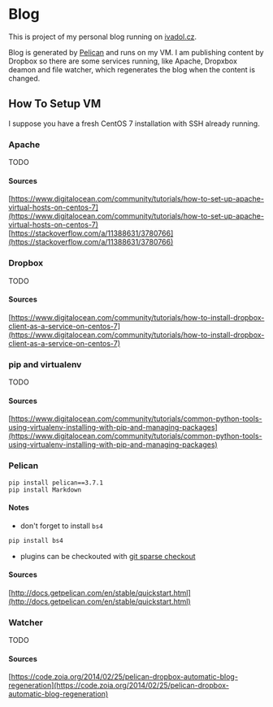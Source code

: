 # Blog

This is project of my personal blog running on [ivadol.cz](http://ivadol.cz).

Blog is generated by [Pelican](https://blog.getpelican.com) and runs on my VM. I am publishing content by Dropbox so there are some services running, like Apache, Dropxbox deamon and file watcher, which regenerates the blog when the content is changed. 

## How To Setup VM

I suppose you have a fresh CentOS 7 installation with SSH already running.

### Apache

TODO

#### Sources
[https://www.digitalocean.com/community/tutorials/how-to-set-up-apache-virtual-hosts-on-centos-7](https://www.digitalocean.com/community/tutorials/how-to-set-up-apache-virtual-hosts-on-centos-7)
[https://stackoverflow.com/a/11388631/3780766](https://stackoverflow.com/a/11388631/3780766)

### Dropbox

TODO

#### Sources
[https://www.digitalocean.com/community/tutorials/how-to-install-dropbox-client-as-a-service-on-centos-7](https://www.digitalocean.com/community/tutorials/how-to-install-dropbox-client-as-a-service-on-centos-7)

### pip and virtualenv

TODO

#### Sources
[https://www.digitalocean.com/community/tutorials/common-python-tools-using-virtualenv-installing-with-pip-and-managing-packages](https://www.digitalocean.com/community/tutorials/common-python-tools-using-virtualenv-installing-with-pip-and-managing-packages)

### Pelican

```
pip install pelican==3.7.1
pip install Markdown
```

#### Notes
 * don't forget to install `bs4`

 ```bash
 pip install bs4
 ```
 
 * plugins can be checkouted with [git sparse checkout](https://stackoverflow.com/a/13738951/3780766)

#### Sources
[http://docs.getpelican.com/en/stable/quickstart.html](http://docs.getpelican.com/en/stable/quickstart.html)

### Watcher

TODO

#### Sources
[https://code.zoia.org/2014/02/25/pelican-dropbox-automatic-blog-regeneration](https://code.zoia.org/2014/02/25/pelican-dropbox-automatic-blog-regeneration)